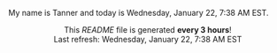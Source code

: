 My name is Tanner and today is Wednesday, January 22, 7:38 AM EST.

<p align="center">This <i>README</i> file is generated <b>every 3 hours</b>!</br>Last refresh: Wednesday, January 22, 7:38 AM EST<br /></p>
